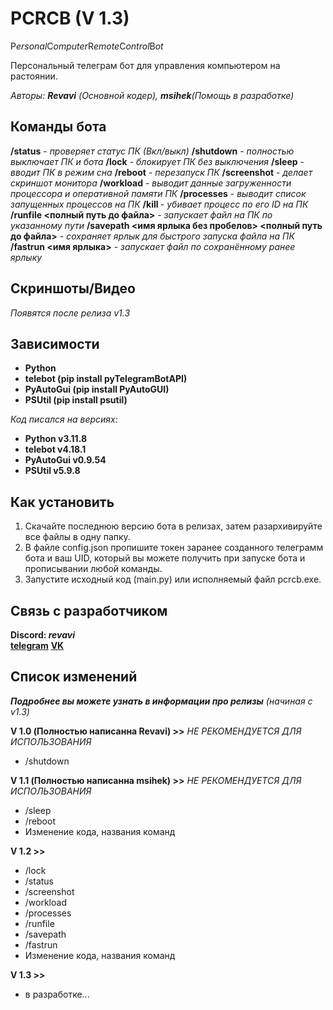 # PCRCB (V 1.3)
P*ersonal*C*omputer*R*emote*C*ontrol*B*ot*

Персональный телеграм бот для управления компьютером на растоянии.

_Авторы: **Revavi** (Основной кодер), **msihek**(Помощь в разработке)_

## Команды бота

**/status** - *проверяет статус ПК (Вкл/выкл)*
**/shutdown** - *полностью выключает ПК и бота*
**/lock** - *блокирует ПК без выключения*
**/sleep** - *вводит ПК в режим сна*
**/reboot** - *перезапуск ПК*
**/screenshot** - *делает скриншот монитора*
**/workload** - *выводит данные загруженности процессора и оперативной памяти ПК*
**/processes** - *выводит список запущенных процессов на ПК*
**/kill <PID>** - *убивает процесс по его ID на ПК*
**/runfile <полный путь до файла>** - *запускает файл на ПК по указанному пути*
**/savepath <имя ярлыка без пробелов> <полный путь до файла>** - *сохраняет ярлык для быстрого запуска файла на ПК*
**/fastrun <имя ярлыка>** - *запускает файл по сохранённому ранее ярлыку*

## Скриншоты/Видео

*Появятся после релиза v1.3*

## Зависимости

  - **Python**
  - **telebot (pip install pyTelegramBotAPI)**
  - **PyAutoGui (pip install PyAutoGUI)**
  - **PSUtil (pip install psutil)**

  _Код писался на версиях:_
  - **Python v3.11.8**
  - **telebot v4.18.1**
  - **PyAutoGui v0.9.54**
  - **PSUtil v5.9.8**

## Как установить

  1. Скачайте последнюю версию бота в релизах, затем разархивируйте все файлы в одну папку.
  2. В файле config.json пропишите токен заранее созданного телеграмм бота и ваш UID, который вы можете получить при запуске бота и прописывании любой команды.
  3. Запустите исходный код (main.py) или исполняемый файл pcrcb.exe.

## Связь с разработчиком

**Discord: _revavi_**  
[**telegram**](https://t.me/CleanVeins)
[**VK**](https://vk.com/revavi)

## Список изменений
***Подробнее вы можете узнать в информации про релизы** (начиная с v1.3)*

**V 1.0 (Полностью написанна Revavi) >>** *НЕ РЕКОМЕНДУЕТСЯ ДЛЯ ИСПОЛЬЗОВАНИЯ*
  - /shutdown

**V 1.1 (Полностью написанна msihek) >>** *НЕ РЕКОМЕНДУЕТСЯ ДЛЯ ИСПОЛЬЗОВАНИЯ*
  - /sleep
  - /reboot
  - Изменение кода, названия команд
 
**V 1.2 >>**
  - /lock
  - /status
  - /screenshot
  - /workload
  - /processes
  - /runfile
  - /savepath
  - /fastrun
  - Изменение кода, названия команд

**V 1.3 >>**
  - в разработке...

